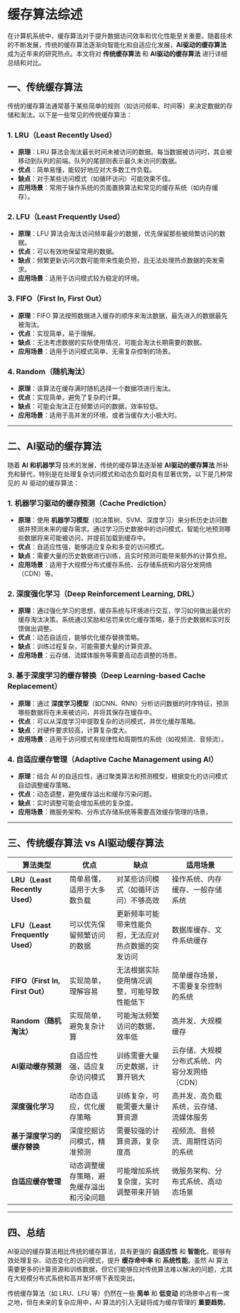 # 缓存算法综述

在计算机系统中，缓存算法对于提升数据访问效率和优化性能至关重要。随着技术的不断发展，传统的缓存算法逐渐向智能化和自适应化发展，**AI驱动的缓存算法**成为近年来的研究热点。本文将对 **传统缓存算法** 和 **AI驱动的缓存算法** 进行详细总结和对比。

## 一、传统缓存算法

传统的缓存算法通常基于某些简单的规则（如访问频率、时间等）来决定数据的存储和淘汰。以下是一些常见的传统缓存算法：

### 1. **LRU（Least Recently Used）**
   - **原理**：LRU 算法会淘汰最长时间未被访问的数据。每当数据被访问时，其会被移动到队列的前端。队列的尾部则表示最久未访问的数据。
   - **优点**：简单易懂，能较好地应对大多数工作负载。
   - **缺点**：对于某些访问模式（如循环访问）可能效果不佳。
   - **应用场景**：常用于操作系统的页面置换算法和常见的缓存系统（如内存缓存）。

### 2. **LFU（Least Frequently Used）**
   - **原理**：LFU 算法会淘汰访问频率最少的数据，优先保留那些被频繁访问的数据。
   - **优点**：可以有效地保留常用的数据。
   - **缺点**：频繁更新访问次数可能带来性能负担，且无法处理热点数据的突发需求。
   - **应用场景**：适用于访问模式较为稳定的环境。

### 3. **FIFO（First In, First Out）**
   - **原理**：FIFO 算法按照数据进入缓存的顺序来淘汰数据，最先进入的数据最先被淘汰。
   - **优点**：实现简单，易于理解。
   - **缺点**：无法考虑数据的实际使用情况，可能会淘汰长期需要的数据。
   - **应用场景**：适用于访问模式简单、无需复杂控制的场景。

### 4. **Random（随机淘汰）**
   - **原理**：该算法在缓存满时随机选择一个数据项进行淘汰。
   - **优点**：实现简单，避免了复杂的计算。
   - **缺点**：可能会淘汰正在频繁访问的数据，效率较低。
   - **应用场景**：适用于高并发的环境，或者当缓存大小极大时。

---

## 二、AI驱动的缓存算法

随着 **AI 和机器学习** 技术的发展，传统的缓存算法逐渐被 **AI驱动的缓存算法** 所补充和替代，特别是在处理复杂访问模式和动态负载时具有显著优势。以下是几种常见的 AI 驱动的缓存算法：

### 1. **机器学习驱动的缓存预测（Cache Prediction）**
   - **原理**：使用 **机器学习模型**（如决策树、SVM、深度学习）来分析历史访问数据并预测未来的缓存需求。通过学习历史数据中的访问模式，智能化地预测哪些数据将来可能被访问，并提前加载到缓存中。
   - **优点**：自适应性强，能够适应复杂和多变的访问模式。
   - **缺点**：需要大量的历史数据进行训练，且实时预测可能带来额外的计算负担。
   - **应用场景**：适用于大规模分布式缓存系统、云存储系统和内容分发网络（CDN）等。

### 2. **深度强化学习（Deep Reinforcement Learning, DRL）**
   - **原理**：通过强化学习的思想，缓存系统与环境进行交互，学习如何做出最优的缓存淘汰决策。系统通过奖励和惩罚来优化缓存策略，基于历史数据和实时反馈做出调整。
   - **优点**：动态自适应，能够优化缓存替换策略。
   - **缺点**：训练过程复杂，可能需要大量的计算资源。
   - **应用场景**：云存储、流媒体服务等需要高动态调整的场景。

### 3. **基于深度学习的缓存替换（Deep Learning-based Cache Replacement）**
   - **原理**：通过 **深度学习模型**（如CNN、RNN）分析访问数据的时序特征，预测哪些数据将在未来被访问，并将其保存在缓存中。
   - **优点**：可以从深度学习中提取复杂的访问模式，并优化缓存策略。
   - **缺点**：对硬件要求较高，计算复杂度大。
   - **应用场景**：适用于访问模式有规律性和周期性的系统（如视频流、音频流）。

### 4. **自适应缓存管理（Adaptive Cache Management using AI）**
   - **原理**：结合 AI 的自适应性，通过聚类算法和预测模型，根据变化的访问模式自动调整缓存策略。
   - **优点**：动态调整，避免缓存溢出和缓存污染问题。
   - **缺点**：实时调整可能会增加系统的复杂度。
   - **应用场景**：微服务架构、分布式存储系统等需要高效缓存管理的场景。

---

## 三、传统缓存算法 vs AI驱动缓存算法

| 算法类型             | 优点                                         | 缺点                                          | 适用场景                                         |
|----------------------|----------------------------------------------|-----------------------------------------------|------------------------------------------------|
| **LRU（Least Recently Used）** | 简单易懂，适用于大多数负载                      | 对某些访问模式（如循环访问）不够高效         | 操作系统、内存缓存、一般存储系统                    |
| **LFU（Least Frequently Used）** | 可以优先保留频繁访问的数据                     | 更新频率可能带来性能负担，无法应对热点数据的突发访问 | 数据库缓存、文件系统缓存                           |
| **FIFO（First In, First Out）** | 实现简单，理解容易                            | 无法根据实际使用情况调整，可能导致性能低下     | 简单缓存场景，不需要复杂控制的系统                  |
| **Random（随机淘汰）** | 实现简单，避免复杂计算                         | 可能淘汰频繁访问的数据，效率低                 | 高并发、大规模缓存                              |
| **AI驱动缓存预测**      | 自适应性强，适应复杂访问模式                  | 训练需要大量历史数据，计算开销大              | 云存储、大规模分布式系统、内容分发网络（CDN）       |
| **深度强化学习**        | 动态自适应，优化缓存策略                      | 训练复杂，可能需要大量计算资源                | 高并发、高负载系统，云存储、流媒体服务               |
| **基于深度学习的缓存替换** | 深度挖掘访问模式，精准预测                     | 需要较强的计算资源，复杂度高                  | 视频流、音频流、周期性访问的系统                   |
| **自适应缓存管理**      | 动态调整缓存策略，避免缓存溢出和污染问题      | 可能增加系统复杂度，实时调整带来开销          | 微服务架构、分布式系统、高动态场景                |

---

## 四、总结

AI驱动的缓存算法相比传统的缓存算法，具有更强的 **自适应性** 和 **智能化**，能够有效处理复杂、动态变化的访问模式，提升 **缓存命中率** 和 **系统性能**。虽然 AI 算法需要更多的计算资源和训练数据，但它们能够应对传统算法难以解决的问题，尤其在大规模分布式系统和高并发环境下表现突出。

传统缓存算法（如 LRU、LFU 等）仍然在一些 **简单** 和 **低变动** 的场景中占有一席之地，但在未来的复杂应用中，AI 算法的引入无疑将成为缓存管理的 **重要趋势**。
